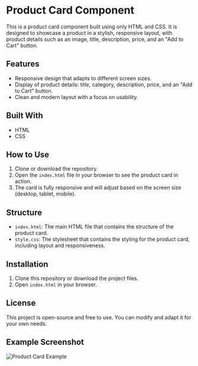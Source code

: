 # Product Card Component

This is a product card component built using only HTML and CSS. It is designed to showcase a product in a stylish, responsive layout, with product details such as an image, title, description, price, and an "Add to Cart" button.

## Features
- Responsive design that adapts to different screen sizes.
- Display of product details: title, category, description, price, and an "Add to Cart" button.
- Clean and modern layout with a focus on usability.

## Built With
- HTML
- CSS

## How to Use
1. Clone or download the repository.
2. Open the `index.html` file in your browser to see the product card in action.
3. The card is fully responsive and will adjust based on the screen size (desktop, tablet, mobile).

## Structure
- `index.html`: The main HTML file that contains the structure of the product card.
- `style.css`: The stylesheet that contains the styling for the product card, including layout and responsiveness.

## Installation
1. Clone this repository or download the project files.
2. Open `index.html` in your browser.

## License
This project is open-source and free to use. You can modify and adapt it for your own needs.

## Example Screenshot
![Product Card Example](image-product-desktop.jpg)

